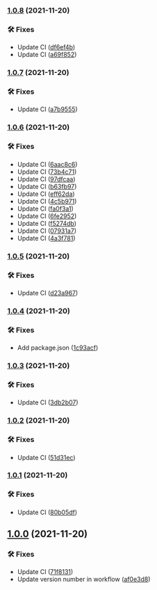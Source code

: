 ### [1.0.8](https://github.com/TaqiyEddine-B/Android-Sample-Project/compare/1.0.7...1.0.8) (2021-11-20)


### 🛠 Fixes

* Update CI ([df6ef4b](https://github.com/TaqiyEddine-B/Android-Sample-Project/commit/df6ef4b1810175e78454538f06ed293d614ede8b))
* Update CI ([a69f852](https://github.com/TaqiyEddine-B/Android-Sample-Project/commit/a69f85297a40989dc7e1a95ae951f0e976e421be))

### [1.0.7](https://github.com/TaqiyEddine-B/Android-Sample-Project/compare/1.0.6...1.0.7) (2021-11-20)


### 🛠 Fixes

* Update CI ([a7b9555](https://github.com/TaqiyEddine-B/Android-Sample-Project/commit/a7b955577f25cfe975edae4a6a888db390ecb841))

### [1.0.6](https://github.com/TaqiyEddine-B/Android-Sample-Project/compare/1.0.5...1.0.6) (2021-11-20)


### 🛠 Fixes

* Update CI ([6aac8c6](https://github.com/TaqiyEddine-B/Android-Sample-Project/commit/6aac8c6250dbdb9792119e8d158908a3e64745f8))
* Update CI ([73b4c71](https://github.com/TaqiyEddine-B/Android-Sample-Project/commit/73b4c71b14560dbf2ebdb441f0639dffa5f58783))
* Update CI ([97dfcaa](https://github.com/TaqiyEddine-B/Android-Sample-Project/commit/97dfcaa6005daab42a9483d1583f78b4fa71ffe8))
* Update CI ([b63fb97](https://github.com/TaqiyEddine-B/Android-Sample-Project/commit/b63fb97b854eaa9f0ae1284bcaec46da24318fe7))
* Update CI ([eff62da](https://github.com/TaqiyEddine-B/Android-Sample-Project/commit/eff62da5aa4798c200b70f929186dad9df4d8a9d))
* Update CI ([4c5b971](https://github.com/TaqiyEddine-B/Android-Sample-Project/commit/4c5b9710a20336f44863c756ea4a3066c336549e))
* Update CI ([fa0f3a1](https://github.com/TaqiyEddine-B/Android-Sample-Project/commit/fa0f3a10608fd1f8996b0f882da7aa34eba4165b))
* Update CI ([6fe2952](https://github.com/TaqiyEddine-B/Android-Sample-Project/commit/6fe2952dea8881a714509a64a2220b46c13dff8e))
* Update CI ([f5274db](https://github.com/TaqiyEddine-B/Android-Sample-Project/commit/f5274db68bc47062a235f2633851c343ae16aa3e))
* Update CI ([07931a7](https://github.com/TaqiyEddine-B/Android-Sample-Project/commit/07931a793bfd43a24bc0b437e1b496a09ef094d0))
* Update CI ([4a3f781](https://github.com/TaqiyEddine-B/Android-Sample-Project/commit/4a3f781a70cb872acad98cb1fd389289022c5c3e))

### [1.0.5](https://github.com/TaqiyEddine-B/Android-Sample-Project/compare/1.0.4...1.0.5) (2021-11-20)


### 🛠 Fixes

* Update CI ([d23a967](https://github.com/TaqiyEddine-B/Android-Sample-Project/commit/d23a96721cf35ac6454974a0561423a6351236e7))

### [1.0.4](https://github.com/TaqiyEddine-B/Android-Sample-Project/compare/1.0.3...1.0.4) (2021-11-20)


### 🛠 Fixes

* Add package.json ([1c93acf](https://github.com/TaqiyEddine-B/Android-Sample-Project/commit/1c93acfcc3a4d09fc7006d070d35ad5c898066da))

### [1.0.3](https://github.com/TaqiyEddine-B/Android-Sample-Project/compare/1.0.2...1.0.3) (2021-11-20)


### 🛠 Fixes

* Update CI ([3db2b07](https://github.com/TaqiyEddine-B/Android-Sample-Project/commit/3db2b0760d5dc58a75e1a903f6ea0c49873c4f0d))

### [1.0.2](https://github.com/TaqiyEddine-B/Android-Sample-Project/compare/1.0.1...1.0.2) (2021-11-20)


### 🛠 Fixes

* Update CI ([51d31ec](https://github.com/TaqiyEddine-B/Android-Sample-Project/commit/51d31ec8fb80c267b27a4f62ec271455d6aabc86))

### [1.0.1](https://github.com/TaqiyEddine-B/Android-Sample-Project/compare/1.0.0...1.0.1) (2021-11-20)


### 🛠 Fixes

* Update CI ([80b05df](https://github.com/TaqiyEddine-B/Android-Sample-Project/commit/80b05df59f0b4b7815dc00955c0b6d14e23a76bb))

## [1.0.0](https://github.com/TaqiyEddine-B/Android-Sample-Project/compare/...1.0.0) (2021-11-20)


### 🛠 Fixes

* Update CI ([71f8131](https://github.com/TaqiyEddine-B/Android-Sample-Project/commit/71f813150e6729e628753fa79993c9dbb8e15d5b))
* Update version number in workflow ([af0e3d8](https://github.com/TaqiyEddine-B/Android-Sample-Project/commit/af0e3d84c100e453e44ad66a03e6bde107558da3))
